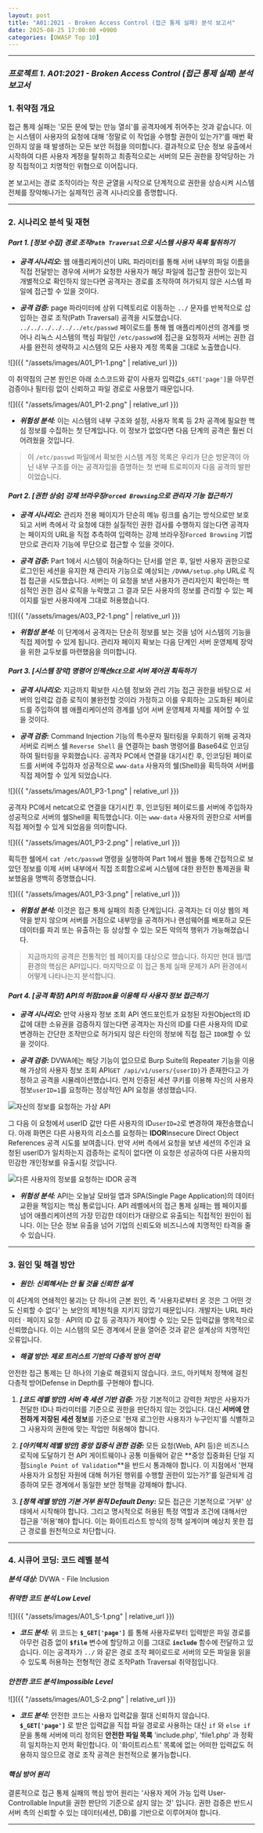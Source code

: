 ```yaml
---
layout: post
title: "A01:2021 - Broken Access Control (접근 통제 실패) 분석 보고서"
date: 2025-08-25 17:00:00 +0900
categories: [OWASP Top 10]
---
```

---

### ***프로젝트 1. A01:2021 - Broken Access Control (접근 통제 실패) 분석 보고서***

### 1. 취약점 개요

   접근 통제 실패는 '모든 문에 맞는 만능 열쇠'를 공격자에게 쥐어주는 것과 같습니다. 이는 시스템이 사용자의 요청에 대해 '정말로 이 작업을 수행할 권한이 있는가?'를 매번 확인하지 않을 때 발생하는 모든 보안 허점을 의미합니다. 결과적으로 단순 정보 유출에서 시작하여 다른 사용자 계정을 탈취하고 최종적으로는 서버의 모든 권한을 장악당하는 가장 직접적이고 치명적인 위협으로 이어집니다.

   본 보고서는 경로 조작이라는 작은 균열을 시작으로 단계적으로 권한을 상승시켜 시스템 전체를 장악해나가는 실제적인 공격 시나리오를 증명합니다.

---

### 2. 시나리오 분석 및 재현
#### ***Part 1. [정보 수집] 경로 조작`Path Traversal`으로 시스템 사용자 목록 탈취하기***

*   ***공격 시나리오:***
   웹 애플리케이션이 URL 파라미터를 통해 서버 내부의 파일 이름을 직접 전달받는 경우에 서버가 요청한 사용자가 해당 파일에 접근할 권한이 있는지 개별적으로 확인하지 않는다면 공격자는 경로를 조작하여 허가되지 않은 시스템 파일에 접근할 수 있을 것이다.

*   ***공격 검증:***
   page 파라미터에 상위 디렉토리로 이동하는 `../` 문자를 반복적으로 삽입하는 경로 조작(Path Traversal) 공격을 시도했습니다. `../../../../../../etc/passwd` 페이로드를 통해 웹 애플리케이션의 경계를 벗어나 리눅스 시스템의 핵심 파일인 `/etc/passwd`에 접근을 요청하자 서버는 권한 검사를 완전히 생략하고 시스템의 모든 사용자 계정 목록을 그대로 노출했습니다.

   ![]({{ "/assets/images/A01_P1-1.png" | relative_url }})

   이 취약점의 근본 원인은 아래 소스코드와 같이 사용자 입력값`$_GET['page']`을 아무런 검증이나 필터링 없이 신뢰하고 파일 경로로 사용했기 때문입니다.

   ![]({{ "/assets/images/A01_P1-2.png" | relative_url }})

*   ***위험성 분석:***
   이는 시스템의 내부 구조와 설정, 사용자 목록 등 2차 공격에 필요한 핵심 정보를 수집하는 첫 단계입니다. 이 정보가 없었다면 다음 단계의 공격은 훨씬 더 어려웠을 것입니다.

>   이 `/etc/passwd` 파일에서 확보한 시스템 계정 목록은 우리가 단순 방문객이 아닌 내부 구조를 아는 공격자임을 증명하는 첫 번째 트로피이자 다음 공격의 발판이었습니다.

#### ***Part 2. [권한 상승] 강제 브라우징`Forced Browsing`으로 관리자 기능 접근하기***

*   ***공격 시나리오:***
   관리자 전용 페이지가 단순히 메뉴 링크를 숨기는 방식으로만 보호되고 서버 측에서 각 요청에 대한 실질적인 권한 검사를 수행하지 않는다면 공격자는 페이지의 URL을 직접 추측하여 입력하는 강제 브라우징`Forced Browsing` 기법만으로 관리자 기능에 무단으로 접근할 수 있을 것이다.

*   ***공격 검증:***
   Part 1에서 시스템이 허술하다는 단서를 얻은 후, 일반 사용자 권한으로 로그인된 세션을 유지한 채 관리자 기능으로 예상되는 `/DVWA/setup.php` URL로 직접 접근을 시도했습니다. 서버는 이 요청을 보낸 사용자가 관리자인지 확인하는 핵심적인 권한 검사 로직을 누락했고 그 결과 모든 사용자의 정보를 관리할 수 있는 페이지를 일반 사용자에게 그대로 허용했습니다.

   ![]({{ "/assets/images/A03_P2-1.png" | relative_url }})

*   ***위험성 분석:***
   이 단계에서 공격자는 단순히 정보를 보는 것을 넘어 시스템의 기능을 직접 제어할 수 있게 됩니다. 관리자 페이지 확보는 다음 단계인 서버 운영체제 장악을 위한 교두보를 마련했음을 의미합니다.

#### ***Part 3. [시스템 장악] 명령어 인젝션`RCE`으로 서버 제어권 획득하기***

*   ***공격 시나리오:***
   지금까지 확보한 시스템 정보와 관리 기능 접근 권한을 바탕으로 서버의 입력값 검증 로직이 불완전할 것이라 가정하고 이를 우회하는 고도화된 페이로드를 주입하여 웹 애플리케이션의 경계를 넘어 서버 운영체제 자체를 제어할 수 있을 것이다.

*   ***공격 검증:***
   Command Injection 기능의 특수문자 필터링을 우회하기 위해 공격자 서버로 리버스 쉘 `Reverse Shell` 을 연결하는 bash 명령어를 Base64로 인코딩하여 필터링을 우회했습니다. 공격자 PC에서 연결을 대기시킨 후, 인코딩된 페이로드를 서버에 주입하자 성공적으로 `www-data` 사용자의 쉘(Shell)을 획득하여 서버를 직접 제어할 수 있게 되었습니다.

   ![]({{ "/assets/images/A01_P3-1.png" | relative_url }})

   공격자 PC에서 netcat으로 연결을 대기시킨 후, 인코딩된 페이로드를 서버에 주입하자 성공적으로 서버의 쉘Shell을 획득했습니다. 이는 `www-data` 사용자의 권한으로 서버를 직접 제어할 수 있게 되었음을 의미합니다.

   ![]({{ "/assets/images/A01_P3-2.png" | relative_url }})

   획득한 쉘에서 `cat /etc/passwd` 명령을 실행하여 Part 1에서 웹을 통해 간접적으로 보았던 정보를 이제 서버 내부에서 직접 조회함으로써 시스템에 대한 완전한 통제권을 확보했음을 명백히 증명했습니다.

   ![]({{ "/assets/images/A01_P3-3.png" | relative_url }})

*   ***위험성 분석:***
   이것은 접근 통제 실패의 최종 단계입니다. 공격자는 더 이상 웹의 제약을 받지 않으며 서버를 거점으로 내부망을 공격하거나 랜섬웨어를 배포하고 모든 데이터를 파괴 또는 유출하는 등 상상할 수 있는 모든 악의적 행위가 가능해졌습니다.

>   지금까지의 공격은 전통적인 웹 페이지를 대상으로 했습니다. 하지만 현대 웹/앱 환경의 핵심은 API입니다. 마지막으로 이 접근 통제 실패 문제가 API 환경에서 어떻게 나타나는지 분석합니다.

#### ***Part 4. [공격 확장] API의 허점`IDOR`을 이용해 타 사용자 정보 접근하기***

*   ***공격 시나리오:***
   만약 사용자 정보 조회 API 엔드포인트가 요청된 자원Object의 ID 값에 대한 소유권을 검증하지 않는다면 공격자는 자신의 ID를 다른 사용자의 ID로 변경하는 간단한 조작만으로 허가되지 않은 타인의 정보에 직접 접근 `IDOR`할 수 있을 것이다.

*   ***공격 검증:***
   DVWA에는 해당 기능이 없으므로 Burp Suite의 Repeater 기능을 이용해 가상의 사용자 정보 조회 API`GET /api/v1/users/{userID}`가 존재한다고 가정하고 공격을 시뮬레이션했습니다. 먼저 인증된 세션 쿠키를 이용해 자신의 사용자 정보`userID=1`를 요청하는 정상적인 API 요청을 생성했습니다.

   ![자신의 정보를 요청하는 가상 API](/assets/images/A01_P4-1.png)

   그 다음 이 요청에서 userID 값만 다른 사용자의 ID`userID=2`로 변경하여 재전송했습니다. 아래 화면은 다른 사용자의 리소스를 요청하는 **IDOR**Insecure Direct Object References 공격 시도를 보여줍니다. 만약 서버 측에서 요청을 보낸 세션의 주인과 요청된 userID가 일치하는지 검증하는 로직이 없다면 이 요청은 성공하여 다른 사용자의 민감한 개인정보를 유출시킬 것입니다.

   ![다른 사용자의 정보를 요청하는 IDOR 공격](/assets/images/A01_P4-2.png)

*   ***위험성 분석:***
   API는 오늘날 모바일 앱과 SPA(Single Page Application)의 데이터 교환을 책임지는 핵심 통로입니다. API 레벨에서의 접근 통제 실패는 웹 페이지를 넘어 애플리케이션의 가장 민감한 데이터가 대량으로 유출되는 직접적인 원인이 됩니다. 이는 단순 정보 유출을 넘어 기업의 신뢰도와 비즈니스에 치명적인 타격을 줄 수 있습니다.

---

### 3. 원인 및 해결 방안

*   ***원인: 신뢰해서는 안 될 것을 신뢰한 설계***

   이 4단계의 연쇄적인 붕괴는 단 하나의 근본 원인, 즉 '사용자로부터 온 것은 그 어떤 것도 신뢰할 수 없다' 는 보안의 제1원칙을 지키지 않았기 때문입니다. 개발자는 URL 파라미터 · 페이지 요청 · API의 ID 값 등 공격자가 제어할 수 있는 모든 입력값을 맹목적으로 신뢰했습니다. 이는 시스템의 모든 경계에서 문을 열어준 것과 같은 설계상의 치명적인 오류입니다.

*   ***해결 방안: 제로 트러스트 기반의 다층적 방어 전략***

   안전한 접근 통제는 단 하나의 기술로 해결되지 않습니다. 코드, 아키텍처 정책에 걸친 다층적 방어Defense in Depth를 구현해야 합니다.

1.  ***[코드 레벨 방안] 서버 측 세션 기반 검증:***
   가장 기본적이고 강력한 처방은 사용자가 전달한 ID나 파라미터를 기준으로 권한을 판단하지 않는 것입니다. 대신 **서버에 안전하게 저장된 세션 정보**를 기준으로 '현재 로그인한 사용자가 누구인지'를 식별하고 그 사용자의 권한에 맞는 작업만 허용해야 합니다.

2.  ***[아키텍처 레벨 방안] 중앙 집중식 권한 검증:***
   모든 요청(Web, API 등)은 비즈니스 로직에 도달하기 전 API 게이트웨이나 공통 미들웨어 같은 **중앙 집중화된 단일 지점`Single Point of Validation`**을 반드시 통과해야 합니다. 이 지점에서 '현재 사용자가 요청된 자원에 대해 허가된 행위를 수행할 권한이 있는가?'를 일관되게 검증하여 모든 경계에서 동일한 보안 정책을 강제해야 합니다.

3.  ***[정책 레벨 방안] 기본 거부 원칙 Default Deny:***
   모든 접근은 기본적으로 '거부' 상태에서 시작해야 합니다. 그리고 명시적으로 허용된 특정 역할과 조건에 대해서만 접근을 '허용'해야 합니다. 이는 화이트리스트 방식의 정책 설계이며 예상치 못한 접근 경로를 원천적으로 차단합니다.

---

### 4. 시큐어 코딩: 코드 레벨 분석

***분석 대상:*** DVWA - File Inclusion

#### ***취약한 코드 분석 Low Level***

   ![]({{ "/assets/images/A01_S-1.png" | relative_url }})

   *   ***코드 분석:*** 위 코드는 **`$_GET['page']`** 를 통해 사용자로부터 입력받은 파일 경로를 아무런 검증 없이 **`$file`** 변수에 할당하고 이를 그대로 **`include`** 함수에 전달하고 있습니다. 이는 공격자가 `../` 와 같은 경로 조작 페이로드로 서버의 모든 파일을 읽을 수 있도록 허용하는 전형적인 경로 조작Path Traversal 취약점입니다.

#### ***안전한 코드 분석 Impossible Level***

   ![]({{ "/assets/images/A01_S-2.png" | relative_url }})  

   *   ***코드 분석:*** 안전한 코드는 사용자 입력값을 절대 신뢰하지 않습니다. **`$_GET['page']`** 로 받은 입력값을 직접 파일 경로로 사용하는 대신 `if` 와 `else if` 문을 통해 서버에 미리 정의된 **안전한 파일 목록** 'include.php', 'file1.php' 과 정확히 일치하는지 먼저 확인합니다. 이 '화이트리스트' 목록에 없는 어떠한 입력값도 허용하지 않으므로 경로 조작 공격은 원천적으로 불가능합니다.

#### ***핵심 방어 원리***

   결론적으로 접근 통제 실패의 핵심 방어 원리는 '사용자 제어 가능 입력 User-Controllable Input을 권한 판단의 기준으로 삼지 않는 것' 입니다. 권한 검증은 반드시 서버 측의 신뢰할 수 있는 데이터(세션, DB)를 기반으로 이루어져야 합니다.

<hr class="short-rule">